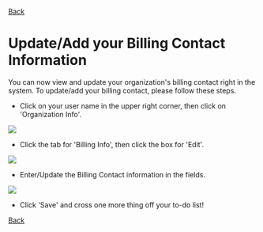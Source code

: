 [Back](https://mrets.github.io/Help/index)

Update/Add your Billing Contact Information
===========================================

You can now view and update your organization's billing contact right in the system. To update/add your billing contact, please follow these steps.

-   Click on your user name in the upper right corner, then click on 'Organization Info'.

![](https://github.com/mrets/photos/blob/master/add_update_billing_info1.gif?raw=true)

-   Click the tab for 'Billing Info', then click the box for 'Edit'.

![](https://github.com/mrets/photos/blob/master/add_update_billing_info2.png?raw=true)

-   Enter/Update the Billing Contact information in the fields.

![](https://github.com/mrets/photos/blob/master/add_update_billing_info3.png?raw=true)

-   Click 'Save' and cross one more thing off your to-do list!

[Back](https://mrets.github.io/Help/index)
